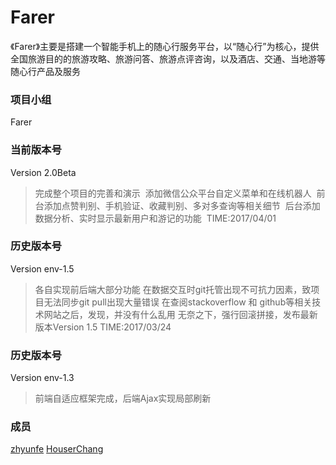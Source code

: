 # Farer
《Farer》主要是搭建一个智能手机上的随心行服务平台，以“随心行”为核心，提供全国旅游目的的旅游攻略、旅游问答、旅游点评咨询，以及酒店、交通、当地游等随心行产品及服务
### 项目小组
Farer
### 当前版本号
Version 2.0Beta
> 完成整个项目的完善和演示
  添加微信公众平台自定义菜单和在线机器人
  前台添加点赞判别、手机验证、收藏判别、多对多查询等相关细节
  后台添加数据分析、实时显示最新用户和游记的功能
  TIME:2017/04/01
### 历史版本号
Version env-1.5
> 各自实现前后端大部分功能
  在数据交互时git托管出现不可抗力因素，致项目无法同步git pull出现大量错误
  在查阅stackoverflow 和 github等相关技术网站之后，发现，并没有什么乱用
  无奈之下，强行回滚拼接，发布最新版本Version 1.5
                TIME:2017/03/24
        
### 历史版本号
Version env-1.3
> 前端自适应框架完成，后端Ajax实现局部刷新
### 成员
[zhyunfe](http://www.github.com/zhyunfe)
[HouserChang](http://www.github.com/HouserChang)

